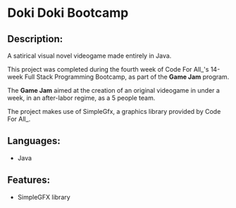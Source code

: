 # Doki Doki Bootcamp

## Description:
A satirical visual novel videogame made entirely in Java.

This project was completed during the fourth week of Code For All_'s 14-week Full Stack Programming Bootcamp, as part of the **Game Jam** program.

The **Game Jam** aimed at the creation of an original videogame in under a week, in an after-labor regime, as a 5 people team.

The project makes use of SimpleGfx, a graphics library provided by Code For All_.

## Languages:
- Java

## Features:
- SimpleGFX library
